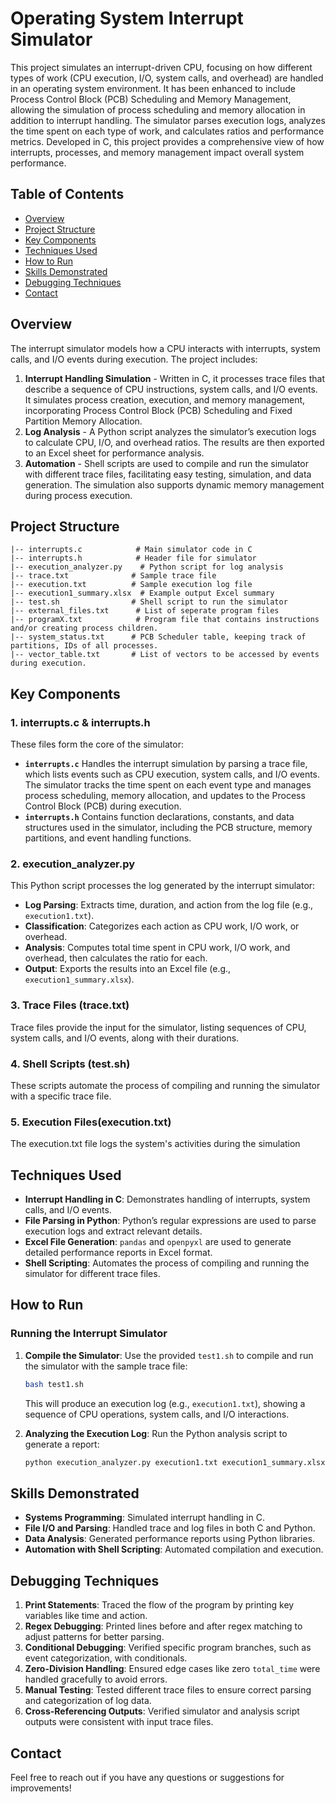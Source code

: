 # Operating System Interrupt Simulator

This project simulates an interrupt-driven CPU, focusing on how different types of work (CPU execution, I/O, system calls, and overhead) are handled in an operating system environment. It has been enhanced to include Process Control Block (PCB) Scheduling and Memory Management, allowing the simulation of process scheduling and memory allocation in addition to interrupt handling. The simulator parses execution logs, analyzes the time spent on each type of work, and calculates ratios and performance metrics. Developed in C, this project provides a comprehensive view of how interrupts, processes, and memory management impact overall system performance.

## Table of Contents
- [Overview](#overview)
- [Project Structure](#project-structure)
- [Key Components](#key-components)
- [Techniques Used](#techniques-used)
- [How to Run](#how-to-run)
- [Skills Demonstrated](#skills-demonstrated)
- [Debugging Techniques](#debugging-techniques)
- [Contact](#contact)

## Overview
The interrupt simulator models how a CPU interacts with interrupts, system calls, and I/O events during execution. The project includes:
1. **Interrupt Handling Simulation** - Written in C, it processes trace files that describe a sequence of CPU instructions, system calls, and I/O events. It simulates process creation, execution, and memory management, incorporating Process Control Block (PCB) Scheduling and Fixed Partition Memory Allocation.
2. **Log Analysis** - A Python script analyzes the simulator’s execution logs to calculate CPU, I/O, and overhead ratios. The results are then exported to an Excel sheet for performance analysis.
3. **Automation** - Shell scripts are used to compile and run the simulator with different trace files, facilitating easy testing, simulation, and data generation. The simulation also supports dynamic memory management during process execution.

## Project Structure

```
|-- interrupts.c            # Main simulator code in C
|-- interrupts.h            # Header file for simulator
|-- execution_analyzer.py    # Python script for log analysis
|-- trace.txt              # Sample trace file
|-- execution.txt          # Sample execution log file
|-- execution1_summary.xlsx  # Example output Excel summary
|-- test.sh                # Shell script to run the simulator
|-- external_files.txt      # List of seperate program files
|-- programX.txt            # Program file that contains instructions and/or creating process children.
|-- system_status.txt      # PCB Scheduler table, keeping track of partitions, IDs of all processes.
|-- vector_table.txt       # List of vectors to be accessed by events during execution.
```

## Key Components

### 1. **interrupts.c & interrupts.h**
These files form the core of the simulator:
- **`interrupts.c`** Handles the interrupt simulation by parsing a trace file, which lists events such as CPU execution, system calls, and I/O events. The simulator tracks the time spent on each event type and manages process scheduling, memory allocation, and updates to the Process Control Block (PCB) during execution.
- **`interrupts.h`** Contains function declarations, constants, and data structures used in the simulator, including the PCB structure, memory partitions, and event handling functions.

### 2. **execution_analyzer.py**
This Python script processes the log generated by the interrupt simulator:
- **Log Parsing**: Extracts time, duration, and action from the log file (e.g., `execution1.txt`).
- **Classification**: Categorizes each action as CPU work, I/O work, or overhead.
- **Analysis**: Computes total time spent in CPU work, I/O work, and overhead, then calculates the ratio for each.
- **Output**: Exports the results into an Excel file (e.g., `execution1_summary.xlsx`).

### 3. **Trace Files (trace.txt)**  
Trace files provide the input for the simulator, listing sequences of CPU, system calls, and I/O events, along with their durations.

### 4. **Shell Scripts (test.sh)**
These scripts automate the process of compiling and running the simulator with a specific trace file.

### 5. **Execution Files(execution.txt)**
The execution.txt file logs the system's activities during the simulation




## Techniques Used

- **Interrupt Handling in C**: Demonstrates handling of interrupts, system calls, and I/O events.
- **File Parsing in Python**: Python’s regular expressions are used to parse execution logs and extract relevant details.
- **Excel File Generation**: `pandas` and `openpyxl` are used to generate detailed performance reports in Excel format.
- **Shell Scripting**: Automates the process of compiling and running the simulator for different trace files.

## How to Run

### Running the Interrupt Simulator

1. **Compile the Simulator**:
   Use the provided `test1.sh` to compile and run the simulator with the sample trace file:
   ```bash
   bash test1.sh
   ```
   This will produce an execution log (e.g., `execution1.txt`), showing a sequence of CPU operations, system calls, and I/O interactions.

2. **Analyzing the Execution Log**:
   Run the Python analysis script to generate a report:
   ```bash
   python execution_analyzer.py execution1.txt execution1_summary.xlsx
   ```

## Skills Demonstrated

- **Systems Programming**: Simulated interrupt handling in C.
- **File I/O and Parsing**: Handled trace and log files in both C and Python.
- **Data Analysis**: Generated performance reports using Python libraries.
- **Automation with Shell Scripting**: Automated compilation and execution.

## Debugging Techniques

1. **Print Statements**: Traced the flow of the program by printing key variables like time and action.
2. **Regex Debugging**: Printed lines before and after regex matching to adjust patterns for better parsing.
3. **Conditional Debugging**: Verified specific program branches, such as event categorization, with conditionals.
4. **Zero-Division Handling**: Ensured edge cases like zero `total_time` were handled gracefully to avoid errors.
5. **Manual Testing**: Tested different trace files to ensure correct parsing and categorization of log data.
6. **Cross-Referencing Outputs**: Verified simulator and analysis script outputs were consistent with input trace files.

## Contact

Feel free to reach out if you have any questions or suggestions for improvements!
